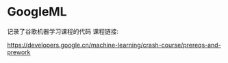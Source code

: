 # GoogleML
记录了谷歌机器学习课程的代码
课程链接:

https://developers.google.cn/machine-learning/crash-course/prereqs-and-prework

